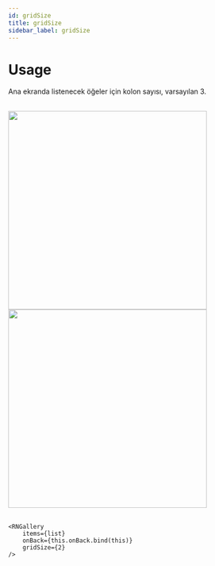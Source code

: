 ```yaml
---
id: gridSize
title: gridSize
sidebar_label: gridSize
---
```


# Usage
Ana ekranda listenecek öğeler için kolon sayısı, varsayılan 3.

<br/>

<div class="img-container">
	<img src="../img/ios_gridSize.png" height="400"> <img src="../img/android_gridSize.png" height="400">
</div>

<br/>

```
<RNGallery
	items={list}
	onBack={this.onBack.bind(this)}
	gridSize={2}
/>

```
